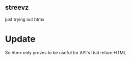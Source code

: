 ## streevz
just trying out htmx

# Update

So htmx only proves to be useful for API's that return HTML
